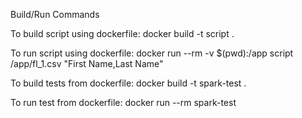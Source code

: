 Build/Run Commands

To build script using dockerfile:
docker build -t script .

To run script using dockerfile:
docker run --rm -v $(pwd):/app script /app/fl_1.csv "First Name,Last Name"

To build tests from dockerfile: 
docker build -t spark-test .

To run test from dockerfile:
docker run --rm spark-test
